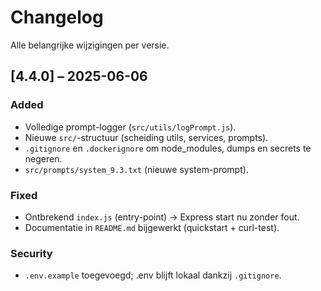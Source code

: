 # Changelog
Alle belangrijke wijzigingen per versie.

## [4.4.0] – 2025-06-06
### Added
- Volledige prompt-logger (`src/utils/logPrompt.js`).
- Nieuwe `src/`-structuur (scheiding utils, services, prompts).
- `.gitignore` en `.dockerignore` om node_modules, dumps en secrets te negeren.
- `src/prompts/system_9.3.txt` (nieuwe system-prompt).

### Fixed
- Ontbrekend `index.js` (entry-point) → Express start nu zonder fout.
- Documentatie in `README.md` bijgewerkt (quickstart + curl-test).

### Security
- `.env.example` toegevoegd; .env blijft lokaal dankzij `.gitignore`.
